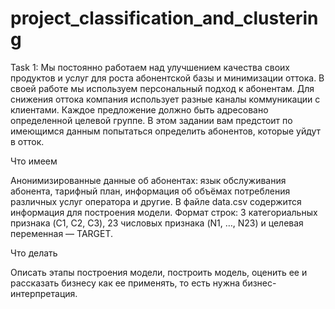 # project_classification_and_clustering
Task 1:
Мы постоянно работаем над улучшением качества своих продуктов и услуг для роста абонентской базы и минимизации оттока. В своей работе мы используем персональный подход к абонентам. Для снижения оттока компания использует разные каналы коммуникации с клиентами. Каждое предложение должно быть адресовано определенной целевой группе. В этом задании вам предстоит по имеющимся данным попытаться определить абонентов, которые уйдут в отток.

Что имеем

Анонимизированные данные об абонентах: язык обслуживания абонента, тарифный план, информация об объёмах потребления различных услуг оператора и другие. В файле data.csv содержится информация для построения модели. Формат строк: 3 категориальных признака (C1, C2, C3), 23 числовых признака (N1, …, N23) и целевая переменная — TARGET.

Что делать

Описать этапы построения модели, построить модель, оценить ее и рассказать бизнесу как ее применять, то есть нужна бизнес-интерпретация.
